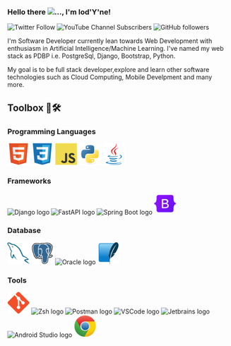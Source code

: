 ### Hello there <img src="https://raw.githubusercontent.com/MartinHeinz/MartinHeinz/master/wave.gif" width="30px">..., I'm lod'Y'ne!


![Twitter Follow](https://img.shields.io/twitter/follow/lodynemark?style=social)  ![YouTube Channel Subscribers](https://img.shields.io/youtube/channel/subscribers/UCIxVNqfUy6oznqTM40uCFBQ?style=social) ![GitHub followers](https://img.shields.io/github/followers/lodyne?style=social)

I'm Software Developer currently lean towards Web Development with enthusiasm in Artificial Intelligence/Machine Learning.
I've named my web stack as PDBP i.e. PostgreSql, Django, Bootstrap, Python.

My goal is to be full stack developer,explore and learn other software technologies such as Cloud Computing, Mobile Develpment and many more.

## Toolbox 🧰🛠 

### Programming Languages

<img src="https://github.com/devicons/devicon/blob/master/icons/html5/html5-original.svg" alt="HTML logo" width="50" height="50" /> <img src="https://github.com/devicons/devicon/blob/master/icons/css3/css3-original.svg" alt="CSS logo" width="50" height="50" /> <img src="https://github.com/devicons/devicon/blob/master/icons/javascript/javascript-original.svg" alt="JavaScript logo" width="50" height="50" /> <img src="https://github.com/devicons/devicon/blob/master/icons/python/python-original.svg" alt="Python logo" width="50" height="50" /> <img src="https://github.com/devicons/devicon/blob/master/icons/java/java-original.svg" alt="Java logo" width="50" height="50" /> 

### Frameworks
<img src="https://cdn.worldvectorlogo.com/logos/django.svg" alt="Django logo" width="50" height="50" />
<img src="https://cdn.jsdelivr.net/gh/devicons/devicon@latest/icons/fastapi/fastapi-original.svg" alt="FastAPI logo" width="50" height="50" />
<img src="https://cdn.jsdelivr.net/gh/devicons/devicon@latest/icons/fastapi/spring-original.svg" alt="Spring Boot logo" width="50" height="50" />
<img src="https://github.com/devicons/devicon/blob/master/icons/bootstrap/bootstrap-original.svg" alt="Bootstrap logo" width="50" height="50" /> 

### Database
<img src="https://github.com/devicons/devicon/blob/master/icons/mysql/mysql-original.svg" alt="Mysql logo" width="50" height="50" /> 
<img src="https://github.com/devicons/devicon/blob/master/icons/postgresql/postgresql-original.svg" alt="PostgreSql logo" width="50" height="50" />
<img src="https://github.com/devicons/devicon/blob/master/icons/postgresql/oracle-original.svg" alt="Oracle logo" width="50" height="50" />
<img src="https://github.com/devicons/devicon/blob/master/icons/sqlite/sqlite-original.svg" alt="SQLite logo" width="50" height="50" /> 

### Tools
<img src="https://github.com/devicons/devicon/blob/master/icons/git/git-original.svg" alt="Git logo" width="50" height="50" /> 
<img src="https://github.com/devicons/devicon/blob/master/icons/git/ohmyzsh-original.svg" alt="Zsh logo" width="50" height="50" />
<img src="https://github.com/devicons/devicon/blob/master/icons/git/postman-original.svg" alt="Postman logo" width="50" height="50" /> 
<img src="https://github.com/devicons/devicon/blob/master/icons/chrome/vscode-original.svg" alt="VSCode logo" width="50" height="50" />
<img src="https://github.com/devicons/devicon/blob/master/icons/chrome/jetbrains-original.svg" alt="Jetbrains logo" width="50" height="50" />
<img src="https://github.com/devicons/devicon/blob/master/icons/chrome/androidstudio-original.svg" alt="Android Studio logo" width="50" height="50" />
<img src="https://github.com/devicons/devicon/blob/master/icons/chrome/chrome-original.svg" alt="Chrome logo" width="50" height="50" />




